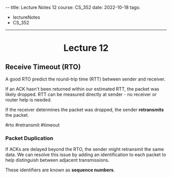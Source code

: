 --
title: Lecture Notes 12
course: CS_352
date: 2022-10-18
tags: 
- lectureNotes
- CS_352
---

<center><h1>Lecture 12</h1></center>

## Receive Timeout (RTO)
A good RTO predict the round-trip time (RTT) between sender and receiver. 

If an ACK hasn't been returned within our estimated RTT, the packet was likely dropped. RTT can be measured directly at sender - no receiver or router help is needed. 

If the receiver determines the packet was dropped, the sender **retransmits** the packet.

#rto #retransmit #timeout

### Packet Duplication
If ACKs are delayed beyond the RTO, the sender might retransmit the same data. We can resolve this issue by adding an identification to each packet to help distinguish between adjacent transmissions.

These identifiers are known as **sequence numbers**.